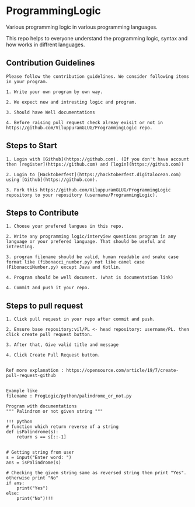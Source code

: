 # ProgrammingLogic

Various programming logic in various programming languages.

This repo helps to everyone understand the programming logic, syntax and how works in diffrent languages.

## Contribution Guidelines

    Please follow the contribution guidelines. We consider following items in your program.

    1. Write your own program by own way.

    2. We expect new and intresting logic and program.

    3. Should have Well documentations

    4. Before raising pull request check alreay exisit or not in https://github.com/ViluppuramGLUG/ProgrammingLogic repo.
    
    
## Steps to Start 

    1. Login with [Github](https://github.com). (If you don't have account then [register](https://github.com) and [login](https://github.com))

    2. Login to [Hacktoberfest](https://hacktoberfest.digitalocean.com) using [Github](https://github.com).

    3. Fork this https://github.com/ViluppuramGLUG/ProgrammingLogic repository to your repository (username/ProgrammingLogic).
    
    
## Steps to Contribute

    1. Choose your prefered langues in this repo.

    2. Write any programming logic/interview questions program in any language or your prefered language. That should be useful and intresting. 

    3. program filename should be valid, human readable and snake case format like (fibonacci_number.py) not like camel case (FibonacciNumber.py) except Java and Kotlin.

    4. Program should be well document. (what is documentation link)

    4. Commit and push it your repo.
    
## Steps to pull request

    1. Click pull request in your repo after commit and push.

    2. Ensure base repository:vil/PL <- head repository: username/PL. then click create pull request button.

    3. After that, Give valid title and message

    4. Click Create Pull Request button.


    Ref more explanation : https://opensource.com/article/19/7/create-pull-request-github
    
    
    Example like
    filename : ProgLogic/python/palindrome_or_not.py

    Program with documentations
    """ Palindrom or not given string """
    
    !!! python
    # function which return reverse of a string
    def isPalindrome(s):
        return s == s[::-1]
 
 
    # Getting string from user
    s = input("Enter word: ")
    ans = isPalindrome(s)

    # Checking the given string same as reversed string then print "Yes". otherwise print "No"
    if ans:
        print("Yes")
    else:
        print("No")!!!

    

